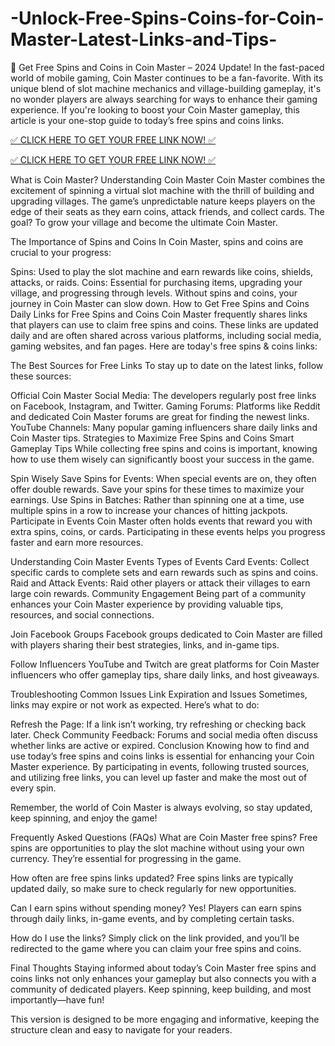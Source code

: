 # -Unlock-Free-Spins-Coins-for-Coin-Master-Latest-Links-and-Tips-
🚀 Get Free Spins and Coins in Coin Master – 2024 Update!
In the fast-paced world of mobile gaming, Coin Master continues to be a fan-favorite. With its unique blend of slot machine mechanics and village-building gameplay, it's no wonder players are always searching for ways to enhance their gaming experience. If you're looking to boost your Coin Master gameplay, this article is your one-stop guide to today’s free spins and coins links.

[✅ CLICK HERE TO GET YOUR FREE LINK NOW! ✅](https://cutt.ly/VeXg42pv)

[✅ CLICK HERE TO GET YOUR FREE LINK NOW! ✅](https://cutt.ly/VeXg42pv)


What is Coin Master?
Understanding Coin Master
Coin Master combines the excitement of spinning a virtual slot machine with the thrill of building and upgrading villages. The game’s unpredictable nature keeps players on the edge of their seats as they earn coins, attack friends, and collect cards. The goal? To grow your village and become the ultimate Coin Master.

The Importance of Spins and Coins
In Coin Master, spins and coins are crucial to your progress:

Spins: Used to play the slot machine and earn rewards like coins, shields, attacks, or raids.
Coins: Essential for purchasing items, upgrading your village, and progressing through levels. Without spins and coins, your journey in Coin Master can slow down.
How to Get Free Spins and Coins
Daily Links for Free Spins and Coins
Coin Master frequently shares links that players can use to claim free spins and coins. These links are updated daily and are often shared across various platforms, including social media, gaming websites, and fan pages. Here are today's free spins & coins links:

The Best Sources for Free Links
To stay up to date on the latest links, follow these sources:

Official Coin Master Social Media: The developers regularly post free links on Facebook, Instagram, and Twitter.
Gaming Forums: Platforms like Reddit and dedicated Coin Master forums are great for finding the newest links.
YouTube Channels: Many popular gaming influencers share daily links and Coin Master tips.
Strategies to Maximize Free Spins and Coins
Smart Gameplay Tips
While collecting free spins and coins is important, knowing how to use them wisely can significantly boost your success in the game.

Spin Wisely
Save Spins for Events: When special events are on, they often offer double rewards. Save your spins for these times to maximize your earnings.
Use Spins in Batches: Rather than spinning one at a time, use multiple spins in a row to increase your chances of hitting jackpots.
Participate in Events
Coin Master often holds events that reward you with extra spins, coins, or cards. Participating in these events helps you progress faster and earn more resources.

Understanding Coin Master Events
Types of Events
Card Events: Collect specific cards to complete sets and earn rewards such as spins and coins.
Raid and Attack Events: Raid other players or attack their villages to earn large coin rewards.
Community Engagement
Being part of a community enhances your Coin Master experience by providing valuable tips, resources, and social connections.

Join Facebook Groups
Facebook groups dedicated to Coin Master are filled with players sharing their best strategies, links, and in-game tips.

Follow Influencers
YouTube and Twitch are great platforms for Coin Master influencers who offer gameplay tips, share daily links, and host giveaways.

Troubleshooting Common Issues
Link Expiration and Issues
Sometimes, links may expire or not work as expected. Here’s what to do:

Refresh the Page: If a link isn’t working, try refreshing or checking back later.
Check Community Feedback: Forums and social media often discuss whether links are active or expired.
Conclusion
Knowing how to find and use today’s free spins and coins links is essential for enhancing your Coin Master experience. By participating in events, following trusted sources, and utilizing free links, you can level up faster and make the most out of every spin.

Remember, the world of Coin Master is always evolving, so stay updated, keep spinning, and enjoy the game!

Frequently Asked Questions (FAQs)
What are Coin Master free spins?
Free spins are opportunities to play the slot machine without using your own currency. They’re essential for progressing in the game.

How often are free spins links updated?
Free spins links are typically updated daily, so make sure to check regularly for new opportunities.

Can I earn spins without spending money?
Yes! Players can earn spins through daily links, in-game events, and by completing certain tasks.

How do I use the links?
Simply click on the link provided, and you’ll be redirected to the game where you can claim your free spins and coins.

Final Thoughts
Staying informed about today’s Coin Master free spins and coins links not only enhances your gameplay but also connects you with a community of dedicated players. Keep spinning, keep building, and most importantly—have fun!

This version is designed to be more engaging and informative, keeping the structure clean and easy to navigate for your readers.
